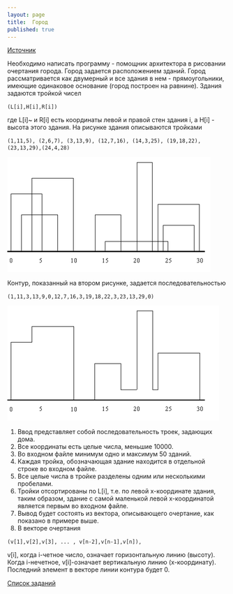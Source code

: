 ```yaml
---
layout: page
title:  Город
published: true
---
```


 [Источник](http://algolist.manual.ru/olimp/geo_prb.php)

Необходимо написать программу - помощник архитектора в рисовании очертания города. Город задается расположением зданий. Город рассматривается как двумерный и все здания в нем - прямоугольники, имеющие одинаковое основание (город построен на равнине). Здания задаются тройкой чисел

~~~
(L[i],H[i],R[i])
~~~
где L[i]~ и R[i] есть координаты левой и правой стен здания i, а H[i] - высота этого здания. На рисунке здания описываются тройками

~~~
(1,11,5), (2,6,7), (3,13,9), (12,7,16), (14,3,25), (19,18,22), (23,13,29),(24,4,28)
~~~

![Рисунок 1](Town1.gif)

Контур, показанный на втором рисунке, задается последовательностью

~~~
(1,11,3,13,9,0,12,7,16,3,19,18,22,3,23,13,29,0)
~~~

![Рисунок 1](Town2.gif)

1. Ввод представляет собой последовательность троек, задающих дома.
1. Все координаты есть целые числа, меньшие 10000.
1. Во входном файле минимум одно и максимум 50 зданий.
1. Каждая тройка, обозначающая здание находится в отдельной строке во входном файле.
1. Все целые числа в тройке разделены одним или несколькими пробелами.
1. Тройки отсортированы по L[i], т.е. по левой х-координате здания, таким образом, здание с самой маленькой левой х-координатой является первым во входном файле.
1. Вывод будет состоять из вектора, описывающего очертание, как показано в примере выше.
1. В векторе очертания

~~~
(v[1],v[2],v[3], ... , v[n-2],v[n-1],v[n]),
~~~

v[i], когда i-четное число, означает горизонтальную линию (высоту). Когда i-нечетное, v[i]-означает вертикальную линию (х-координату). Последний элемент в векторе линии контура будет 0.

[Список заданий](list.md)